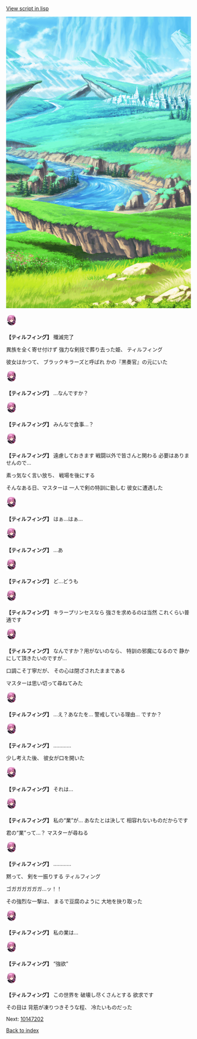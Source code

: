 [View script in lisp](../scripts/10147201.txt)

![plain.png](../images/backgrounds/plain.png)

<img src="../images/units/101471.png" alt="101471.png" height="34"/>

**【ティルフィング】**
殲滅完了

異族を全く寄せ付けず
強力な剣技で葬り去った姫、
ティルフィング

彼女はかつて、
ブラックキラーズと呼ばれ
かの『黒奏官』の元にいた

<img src="../images/units/101471.png" alt="101471.png" height="34"/>

**【ティルフィング】**
…なんですか？

<img src="../images/units/101471.png" alt="101471.png" height="34"/>

**【ティルフィング】**
みんなで食事…？

<img src="../images/units/101471.png" alt="101471.png" height="34"/>

**【ティルフィング】**
遠慮しておきます
戦闘以外で皆さんと関わる
必要はありませんので…

素っ気なく言い放ち、
戦場を後にする

そんなある日、マスターは
一人で剣の特訓に勤しむ
彼女に遭遇した

<img src="../images/units/101471.png" alt="101471.png" height="34"/>

**【ティルフィング】**
はぁ…はぁ…

<img src="../images/units/101471.png" alt="101471.png" height="34"/>

**【ティルフィング】**
…あ

<img src="../images/units/101471.png" alt="101471.png" height="34"/>

**【ティルフィング】**
ど…どうも

<img src="../images/units/101471.png" alt="101471.png" height="34"/>

**【ティルフィング】**
キラープリンセスなら
強さを求めるのは当然
これくらい普通です

<img src="../images/units/101471.png" alt="101471.png" height="34"/>

**【ティルフィング】**
なんですか？用がないのなら、
特訓の邪魔になるので
静かにして頂きたいのですが…

口調こそ丁寧だが、
その心は閉ざされたままである

マスターは思い切って尋ねてみた

<img src="../images/units/101471.png" alt="101471.png" height="34"/>

**【ティルフィング】**
…え？あなたを…
警戒している理由…
ですか？

<img src="../images/units/101471.png" alt="101471.png" height="34"/>

**【ティルフィング】**
…………

少し考えた後、
彼女が口を開いた

<img src="../images/units/101471.png" alt="101471.png" height="34"/>

**【ティルフィング】**
それは…

<img src="../images/units/101471.png" alt="101471.png" height="34"/>

**【ティルフィング】**
私の“業”が…
あなたとは決して
相容れないものだからです

君の“業”って…？
マスターが尋ねる

<img src="../images/units/101471.png" alt="101471.png" height="34"/>

**【ティルフィング】**
…………

黙って、
剣を一振りする
ティルフィング

ゴガガガガガガ…ッ！！

その強烈な一撃は、
まるで豆腐のように
大地を抉り取った

<img src="../images/units/101471.png" alt="101471.png" height="34"/>

**【ティルフィング】**
私の業は…

<img src="../images/units/101471.png" alt="101471.png" height="34"/>

**【ティルフィング】**
“強欲”

<img src="../images/units/101471.png" alt="101471.png" height="34"/>

**【ティルフィング】**
この世界を
破壊し尽くさんとする
欲求です

その目は
背筋が凍りつきそうな程、
冷たいものだった


Next: [10147202](10147202.md)

[Back to index](index.md)
